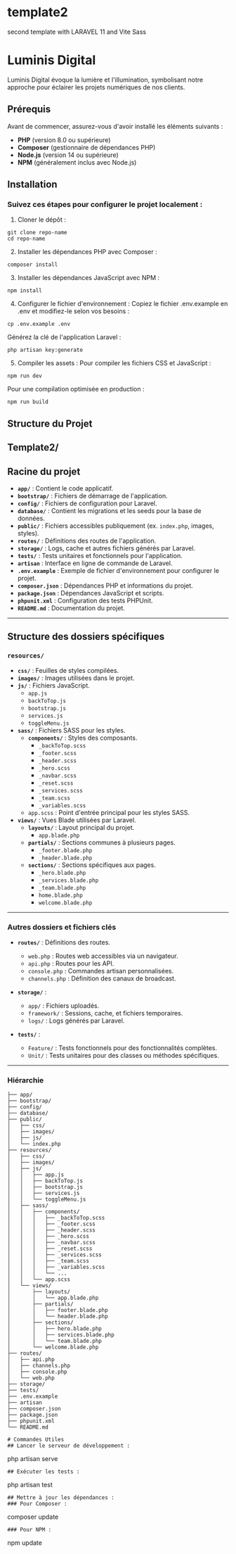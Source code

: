 # template2
second template with LARAVEL 11 and Vite Sass

# Luminis Digital

Luminis Digital évoque la lumière et l'illumination, symbolisant notre approche pour éclairer les projets numériques de nos clients.

## Prérequis

Avant de commencer, assurez-vous d'avoir installé les éléments suivants :

- **PHP** (version 8.0 ou supérieure)
- **Composer** (gestionnaire de dépendances PHP)
- **Node.js** (version 14 ou supérieure)
- **NPM** (généralement inclus avec Node.js)

## Installation

### Suivez ces étapes pour configurer le projet localement :

1. Cloner le dépôt :
```
git clone repo-name
cd repo-name
```

2. Installer les dépendances PHP avec Composer :
```
composer install
```

3. Installer les dépendances JavaScript avec NPM :
```
npm install
```

4. Configurer le fichier d'environnement :
Copiez le fichier .env.example en .env et modifiez-le selon vos besoins :
```
cp .env.example .env
```

Générez la clé de l'application Laravel :
```
php artisan key:generate
```

5. Compiler les assets :
Pour compiler les fichiers CSS et JavaScript :
```
npm run dev
```

Pour une compilation optimisée en production :
```
npm run build
```

## Structure du Projet
## Template2/

## Racine du projet
- **`app/`** : Contient le code applicatif.
- **`bootstrap/`** : Fichiers de démarrage de l'application.
- **`config/`** : Fichiers de configuration pour Laravel.
- **`database/`** : Contient les migrations et les seeds pour la base de données.
- **`public/`** : Fichiers accessibles publiquement (ex. `index.php`, images, styles).
- **`routes/`** : Définitions des routes de l'application.
- **`storage/`** : Logs, cache et autres fichiers générés par Laravel.
- **`tests/`** : Tests unitaires et fonctionnels pour l'application.
- **`artisan`** : Interface en ligne de commande de Laravel.
- **`.env.example`** : Exemple de fichier d'environnement pour configurer le projet.
- **`composer.json`** : Dépendances PHP et informations du projet.
- **`package.json`** : Dépendances JavaScript et scripts.
- **`phpunit.xml`** : Configuration des tests PHPUnit.
- **`README.md`** : Documentation du projet.

---

## Structure des dossiers spécifiques

### **`resources/`**

- **`css/`** : Feuilles de styles compilées.
- **`images/`** : Images utilisées dans le projet.
- **`js/`** : Fichiers JavaScript.
  - `app.js`
  - `backToTop.js`
  - `bootstrap.js`
  - `services.js`
  - `toggleMenu.js`
- **`sass/`** : Fichiers SASS pour les styles.
  - **`components/`** : Styles des composants.
    - `_backToTop.scss`
    - `_footer.scss`
    - `_header.scss`
    - `_hero.scss`
    - `_navbar.scss`
    - `_reset.scss`
    - `_services.scss`
    - `_team.scss`
    - `_variables.scss`
  - `app.scss` : Point d'entrée principal pour les styles SASS.
- **`views/`** : Vues Blade utilisées par Laravel.
  - **`layouts/`** : Layout principal du projet.
    - `app.blade.php`
  - **`partials/`** : Sections communes à plusieurs pages.
    - `_footer.blade.php`
    - `_header.blade.php`
  - **`sections/`** : Sections spécifiques aux pages.
    - `_hero.blade.php`
    - `_services.blade.php`
    - `_team.blade.php`
    - `home.blade.php`
    - `welcome.blade.php`

---

### Autres dossiers et fichiers clés

- **`routes/`** : Définitions des routes.
  - `web.php` : Routes web accessibles via un navigateur.
  - `api.php` : Routes pour les API.
  - `console.php` : Commandes artisan personnalisées.
  - `channels.php` : Définition des canaux de broadcast.

- **`storage/`** :
  - `app/` : Fichiers uploadés.
  - `framework/` : Sessions, cache, et fichiers temporaires.
  - `logs/` : Logs générés par Laravel.

- **`tests/`** :
  - `Feature/` : Tests fonctionnels pour des fonctionnalités complètes.
  - `Unit/` : Tests unitaires pour des classes ou méthodes spécifiques.

---

### Hiérarchie

```plaintext
├── app/
├── bootstrap/
├── config/
├── database/
├── public/
│   ├── css/
│   ├── images/
│   ├── js/
│   └── index.php
├── resources/
│   ├── css/
│   ├── images/
│   ├── js/
│   │   ├── app.js
│   │   ├── backToTop.js
│   │   ├── bootstrap.js
│   │   ├── services.js
│   │   └── toggleMenu.js
│   ├── sass/
│   │   ├── components/
│   │   │   ├── _backToTop.scss
│   │   │   ├── _footer.scss
│   │   │   ├── _header.scss
│   │   │   ├── _hero.scss
│   │   │   ├── _navbar.scss
│   │   │   ├── _reset.scss
│   │   │   ├── _services.scss
│   │   │   ├── _team.scss
│   │   │   ├── _variables.scss
│   │   │   └── ...
│   │   └── app.scss
│   └── views/
│       ├── layouts/
│       │   └── app.blade.php
│       ├── partials/
│       │   ├── footer.blade.php
│       │   └── header.blade.php
│       ├── sections/
│       │   ├── hero.blade.php
│       │   ├── services.blade.php
│       │   └── team.blade.php
│       └── welcome.blade.php
├── routes/
│   ├── api.php
│   ├── channels.php
│   ├── console.php
│   └── web.php
├── storage/
├── tests/
├── .env.example
├── artisan
├── composer.json
├── package.json
├── phpunit.xml
└── README.md

# Commandes Utiles
## Lancer le serveur de développement :
```
php artisan serve
```
## Exécuter les tests :
```
php artisan test
```
## Mettre à jour les dépendances :
### Pour Composer :
```
composer update
```
### Pour NPM :
```
npm update
```
